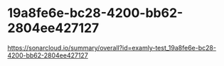 # 19a8fe6e-bc28-4200-bb62-2804ee427127
https://sonarcloud.io/summary/overall?id=examly-test_19a8fe6e-bc28-4200-bb62-2804ee427127
